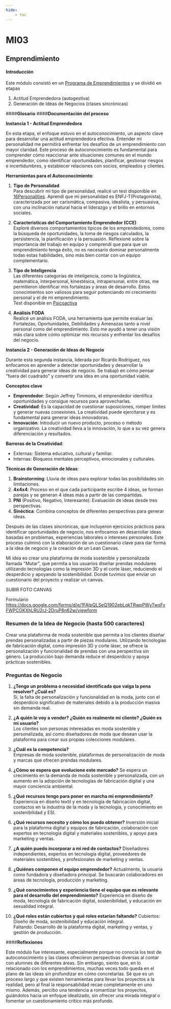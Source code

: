 ```yaml
---
hide:
    - toc
---
```


# MI03

## **Emprendimiento**

#### **Introducción**

Este módulo consistó en un [Programa de Emprendimientos](https://utec.edu.uy/es/innovacion/programa-de-emprendimientos/) y se dividió en etapas <br>
1. Actitud Emprendedora (autogestiva) <br>
2. Generación de Ideas de Negocios (clases sincrónicas)

####**Glosario** ####**Documentación del proceso**

**Instancia 1 - Actitud Emprendedora**

En esta etapa, el enfoque estuvo en el autoconocimiento, un aspecto clave para desarrollar una actitud emprendedora efectiva. Entender mi personalidad me permitirá enfrentar los desafíos de un emprendimiento con mayor claridad. Este proceso de autoconocimiento es fundamental para comprender cómo reaccionar ante situaciones comunes en el mundo emprendedor, como identificar oportunidades, planificar, gestionar riesgos e incertidumbres, y establecer relaciones con socios, empleados y clientes.

**Herramientas para el Autoconocimiento**:

1. **Tipo de Personalidad** <br>
Para descubrir mi tipo de personalidad, realicé un test disponible en [16Personalities](https://www.16personalities.com/es/test-de-personalidad). Aprendí que mi personalidad es ENFJ-T(Protagonista), caracterizada por ser carismática, compasiva, idealista, y persuasiva, con una inclinación natural hacia el liderazgo y el brillo en entornos sociales.

  
2. **Características del Comportamiento Emprendedor (CCE)** <br>
   Exploré diversos comportamientos típicos de los emprendedores, como la búsqueda de oportunidades, la toma de riesgos calculados, la persistencia, la planificación y la persuasión. Reflexioné sobre la importancia del trabajo en equipo y comprendí que para que un emprendimiento tenga éxito, no es necesario dominar personalmente todas estas habilidades, sino más bien contar con un equipo complementario.

3. **Tipo de Inteligencia** <br>
   Las diferentes categorías de inteligencia, como la lingüística, matemática, interpersonal, kinestésica, intrapersonal, entre otras, me permitieron identificar mis fortalezas y áreas de desarrollo. Estos conocimientos son valiosos para seguir potenciando mi crecimiento personal y el de mi emprendimiento. <br>
   Test disponible en [Psicoactiva](https://www.psicoactiva.com/test/educacion-y-aprendizaje/test-de-las-inteligencias-multiples/)


4. **Análisis FODA** <br>
   Realicé un análisis FODA, una herramienta que permite evaluar las Fortalezas, Oportunidades, Debilidades y Amenazas tanto a nivel personal como del emprendimiento. Esto me ayudó a tener una visión más clara sobre cómo optimizar mis recursos y enfrentar los desafíos del negocio.

**Instancia 2 - Generación de Ideas de Negocio**

Durante esta segunda instancia, liderada por Ricardo Rodríguez, nos enfocamos en aprender a detectar oportunidades y desarrollar la creatividad para generar ideas de negocio. Se trabajó en cómo pensar "fuera del cuadrado" y convertir una idea en una oportunidad viable.

**Conceptos clave**

- **Emprendedor**: Según Jeffrey Timmons, el emprendedor identifica oportunidades y consigue recursos para aprovecharlas. <br>
- **Creatividad**: Es la capacidad de cuestionar suposiciones, romper límites y generar nuevas conexiones. La creatividad puede ejercitarse y es fundamental para generar ideas innovadoras. <br>
- **Innovación**: Introducir un nuevo producto, proceso o método organizativo. La creatividad lleva a la innovación, lo que a su vez genera diferenciación y resultados.

**Barreras de la Creatividad**:<br>
- Externas: Sistema educativo, cultural y familiar. <br>
- Internas: Bloqueos mentales perceptivos, emocionales y culturales.

**Técnicas de Generación de Ideas**: <br>
1. **Brainstorming**: Lluvia de ideas para explorar todas las posibilidades sin limitaciones. <br>
2. **4x4x4**: Proceso en el que cada participante escribe 4 ideas, se forman parejas y se generan 4 ideas más a partir de las compartidas.<br>
3. **PNI** (Positivo, Negativo, Interesante): Evaluación de ideas desde tres perspectivas. <br>
4. **Sinéctica**: Combina conceptos de diferentes perspectivas para generar ideas.


Después de las clases sincrónicas, que incluyeron ejercicios prácticos para identificar oportunidades de negocio, nos enfocamos en desarrollar ideas basadas en problemas, experiencias laborales o intereses personales. Este proceso culminó con la elaboración de un cuestionario clave para dar forma a la idea de negocio y la creación de un Lean Canvas.

Mi idea es crear una plataforma de moda sostenible y personalizada llamada "Mutar", que permita a los usuarios diseñar prendas modulares utilizando tecnologías como la impresión 3D y el corte láser, reduciendo el desperdicio y apoyando la sostenibilidad. Donde tuvimos que enviar un cuestionario del proyecto y realizar un canvas. 

SUBIR FOTO CANVAS

Formulario https://docs.google.com/forms/d/e/1FAIpQLSeQ1902ebLqkTRwpPWyTwsFvFWPCOKXhLRU2rJ-2DruP8n62w/viewform

### Resumen de la Idea de Negocio (hasta 500 caracteres)

Crear una plataforma de moda sostenible que permita a los clientes diseñar prendas personalizadas a partir de piezas modulares. Utilizando tecnologías de fabricación digital, como impresión 3D y corte láser, se ofrece la personalización y funcionalidad de prendas con una perspectiva sin género. La producción bajo demanda reduce el desperdicio y apoya prácticas sostenibles.

### Preguntas de Negocio <br>

1. **¿Tengo un problema o necesidad identificada que valga la pena resolver? ¿Cuál es?** <br>
   Sí, la falta de personalización y funcionalidad en la moda, junto con el desperdicio significativo de materiales debido a la producción masiva sin demanda real.

2. **¿A quién le voy a vender? ¿Quién es realmente mi cliente? ¿Quién es mi usuario?** <br>
   Los clientes son personas interesadas en moda sostenible y personalizada, así como diseñadores de moda que desean usar la plataforma para crear sus propias colecciones modulares.

3. **¿Cuál es la competencia?** <br>
   Empresas de moda sostenible, plataformas de personalización de moda y marcas que ofrecen prendas modulares.

4. **¿Cómo se espera que evolucione este mercado?**
   Se espera un crecimiento en la demanda de moda sostenible y personalizada, con un aumento en la adopción de tecnologías de fabricación digital y una mayor conciencia ambiental.

5. **¿Qué recursos tengo para poner en marcha mi emprendimiento?**
   Experiencia en diseño textil y en tecnología de fabricación digital, contactos en la industria de la moda y la tecnología, y conocimiento en sostenibilidad y ESI.

6. **¿Qué recursos necesito y cómo los puedo obtener?**
   Inversión inicial para la plataforma digital y equipos de fabricación, colaboración con expertos en tecnología digital y materiales sostenibles, y apoyo para marketing y ventas.

7. **¿A quién puedo incorporar a mi red de contactos?**
   Diseñadores independientes, expertos en tecnología digital, proveedores de materiales sostenibles, y profesionales de marketing y ventas.

8. **¿Quiénes componen el equipo emprendedor?**
   Actualmente, la usuaria como fundadora y diseñadora principal. Se buscarán colaboradores en áreas de tecnología, producción y marketing.

9. **¿Qué conocimientos y experiencia tiene el equipo que es relevante para el desarrollo del emprendimiento?**
   Experiencia en diseño de moda, tecnología de fabricación digital, sostenibilidad, y educación en sexualidad integral.

10. **¿Qué roles están cubiertos y qué roles estarían faltando?**
    Cubiertos: Diseño de moda, sostenibilidad y educación integral.  
    Faltando: Desarrollo de la plataforma digital, marketing y ventas, y gestión de producción.


####**Reflexiones**

Este módulo fue interesante, especialmente porque no conocía los test de autoconocimiento y las clases ofrecieron perspectivas diversas al contar con alumnes de diferentes áreas. Sin embargo, siento que, en lo relacionado con los emprendimientos, muchas veces todo queda en el plano de las ideas sin profundizar en cómo concretarlas. Sé que es un proceso largo y que existen herramientas para llevar los proyectos a la realidad, pero al final la responsabilidad recae completamente en uno mismo. Además, percibo una tendencia a romantizar los proyectos, guiándolos hacia un enfoque idealizado, sin ofrecer una mirada integral o fomentar un cuestionamiento crítico más profundo.
